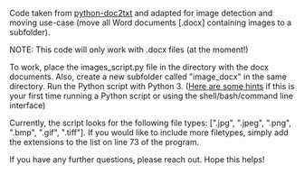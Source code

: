 Code taken from [python-doc2txt](https://github.com/ankushshah89/python-docx2txt) and adapted for image detection and moving use-case (move all Word documents [.docx] containing images to a subfolder).

NOTE: This code will only work with .docx files (at the moment!)

To work, place the images_script.py file in the directory with the docx documents. Also, create a new subfolder called "image_docx" in the same directory. Run the Python script with Python 3. ([Here are some hints](https://www.pythoncentral.io/execute-python-script-file-shell/) if this is your first time running a Python script or using the shell/bash/command line interface)

Currently, the script looks for the following file types: [".jpg", ".jpeg", ".png", ".bmp", ".gif", ".tiff"]. If you would like to include more filetypes, simply add the extensions to the list on line 73 of the program.

If you have any further questions, please reach out. Hope this helps!